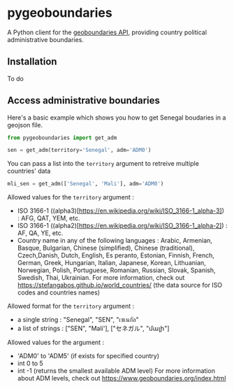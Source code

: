 # pygeoboundaries
A Python client for the [geoboundaries API](https://www.geoboundaries.org/api.html), providing country political administrative boundaries.

## Installation

To do

## Access administrative boundaries

Here's a basic example which shows you how to get Senegal boudaries in a geojson file.

```python
from pygeoboundaries import get_adm

sen = get_adm(territory='Senegal', adm='ADM0')
```

You can pass a list into the ```territory``` argument to retreive multiple countries' data

```python
mli_sen = get_adm(['Senegal', 'Mali'], adm='ADM0')
```

Allowed values for the ```territory``` argument : 
* ISO 3166-1 ((alpha3)[https://en.wikipedia.org/wiki/ISO_3166-1_alpha-3]) : AFG, QAT, YEM, etc.
* ISO 3166-1 ((alpha2)[https://en.wikipedia.org/wiki/ISO_3166-1_alpha-2]) : AF, QA, YE, etc.
* Country name in any of the following languages : Arabic, Armenian, Basque, Bulgarian, Chinese (simplified), Chinese (traditional), Czech,Danish, Dutch, English, Es peranto, Estonian, Finnish, French, German, Greek, Hungarian, Italian, Japanese, Korean, Lithuanian, Norwegian, Polish, Portuguese, Romanian, Russian, Slovak, Spanish, Swedish, Thai, Ukrainian.
For more information, check out https://stefangabos.github.io/world_countries/ (the data source for ISO codes and countries names)
    
Allowed format for the ```territory``` argument :
* a single string : "Senegal", "SEN", "เซเนกัล" 
* a list of strings : ["SEN", "Mali'], ["セネガル", "մալի"]

Allowed values for the <adm> argument :
* 'ADM0' to 'ADM5' (if exists for specified country)
* int 0 to 5
* int -1 (returns the smallest available ADM level)
For more information about ADM levels, check out https://www.geoboundaries.org/index.html

<!-- You can then use ```geopandas``` to create a GeoDataFrame with the geojson you just got.

```python
import geopandas as gpd
#TO DO : gpd stuff and plotting
```
 -->



